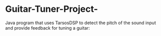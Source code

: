 # Guitar-Tuner-Project-
 Java program that uses TarsosDSP to detect the pitch of the sound input and provide feedback for tuning a guitar:
